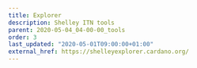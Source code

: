 ```yaml
---
title: Explorer
description: Shelley ITN tools
parent: 2020-05-04_04-00-00_tools
order: 3
last_updated: "2020-05-01T09:00:00+01:00"
external_href: https://shelleyexplorer.cardano.org/
---
```

